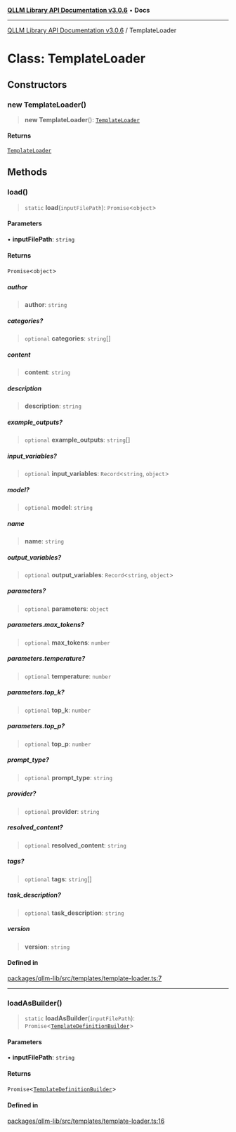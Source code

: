 [**QLLM Library API Documentation v3.0.6**](../README.md) • **Docs**

***

[QLLM Library API Documentation v3.0.6](../globals.md) / TemplateLoader

# Class: TemplateLoader

## Constructors

### new TemplateLoader()

> **new TemplateLoader**(): [`TemplateLoader`](TemplateLoader.md)

#### Returns

[`TemplateLoader`](TemplateLoader.md)

## Methods

### load()

> `static` **load**(`inputFilePath`): `Promise`\<`object`\>

#### Parameters

• **inputFilePath**: `string`

#### Returns

`Promise`\<`object`\>

##### author

> **author**: `string`

##### categories?

> `optional` **categories**: `string`[]

##### content

> **content**: `string`

##### description

> **description**: `string`

##### example\_outputs?

> `optional` **example\_outputs**: `string`[]

##### input\_variables?

> `optional` **input\_variables**: `Record`\<`string`, `object`\>

##### model?

> `optional` **model**: `string`

##### name

> **name**: `string`

##### output\_variables?

> `optional` **output\_variables**: `Record`\<`string`, `object`\>

##### parameters?

> `optional` **parameters**: `object`

##### parameters.max\_tokens?

> `optional` **max\_tokens**: `number`

##### parameters.temperature?

> `optional` **temperature**: `number`

##### parameters.top\_k?

> `optional` **top\_k**: `number`

##### parameters.top\_p?

> `optional` **top\_p**: `number`

##### prompt\_type?

> `optional` **prompt\_type**: `string`

##### provider?

> `optional` **provider**: `string`

##### resolved\_content?

> `optional` **resolved\_content**: `string`

##### tags?

> `optional` **tags**: `string`[]

##### task\_description?

> `optional` **task\_description**: `string`

##### version

> **version**: `string`

#### Defined in

[packages/qllm-lib/src/templates/template-loader.ts:7](https://github.com/quantalogic/qllm/blob/b15a3aa4af263bce36ea091a0f29bf1255b95497/packages/qllm-lib/src/templates/template-loader.ts#L7)

***

### loadAsBuilder()

> `static` **loadAsBuilder**(`inputFilePath`): `Promise`\<[`TemplateDefinitionBuilder`](TemplateDefinitionBuilder.md)\>

#### Parameters

• **inputFilePath**: `string`

#### Returns

`Promise`\<[`TemplateDefinitionBuilder`](TemplateDefinitionBuilder.md)\>

#### Defined in

[packages/qllm-lib/src/templates/template-loader.ts:16](https://github.com/quantalogic/qllm/blob/b15a3aa4af263bce36ea091a0f29bf1255b95497/packages/qllm-lib/src/templates/template-loader.ts#L16)
